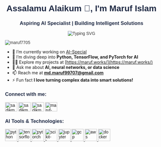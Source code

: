 <h1 align="center">Assalamu Alaikum 👋, I'm Maruf Islam</h1>
<h3 align="center">Aspiring AI Specialist | Building Intelligent Solutions</h3>
<p align="center">
  <img src="https://readme-typing-svg.herokuapp.com?font=Fira+Code&size=18&pause=1000&color=00A4EF&center=true&vCenter=true&width=435&lines=Passionate+about+AI+and+Machine+Learning;Creating+Impactful+Intelligent+Systems" alt="Typing SVG" />
</p>
<p align="left"> <img src="https://komarev.com/ghpvc/?username=maruf7705&label=Profile%20views&color=0e75b6&style=flat" alt="maruf7705" /> </p>

- 🔭 I’m currently working on [AI-Special](https://github.com/maruf7705/ai-special)
- 🌱 I’m diving deep into **Python, TensorFlow, and PyTorch for AI**
- 👨‍💻 Explore my projects at [https://maruf.works/](https://maruf.works/)
- 💬 Ask me about **AI, neural networks, or data science**
- 📫 Reach me at **md.maruf99707@gmail.com**
- ⚡ Fun fact **I love turning complex data into smart solutions!**

<h3 align="left">Connect with me:</h3>
<p align="left">
  <a href="https://twitter.com/sadikmaruf99707" target="_blank"><img align="center" src="https://cdn.jsdelivr.net/npm/simple-icons@7.0.0/icons/twitter.svg" alt="sadikmaruf99707" height="30" width="40" /></a>
  <a href="https://fb.com/sadikmaruf99707" target="_blank"><img align="center" src="https://cdn.jsdelivr.net/npm/simple-icons@7.0.0/icons/facebook.svg" alt="sadikmaruf99707" height="30" width="40" /></a>
  <a href="https://instagram.com/sadikmaruf99707" target="_blank"><img align="center" src="https://cdn.jsdelivr.net/npm/simple-icons@7.0.0/icons/instagram.svg" alt="sadikmaruf99707" height="30" width="40" /></a>
  <a href="https://linkedin.com/in/maruf-islam-99707" target="_blank"><img align="center" src="https://cdn.jsdelivr.net/npm/simple-icons@7.0.0/icons/linkedin.svg" alt="maruf-islam-99707" height="30" width="40" /></a>
</p>

<h3 align="left">AI Tools & Technologies:</h3>
<p align="left">
  <a href="https://www.python.org" target="_blank" rel="noreferrer"> <img src="https://favicons.githubusercontent.com/www.python.org" alt="python" width="40" height="40"/> </a>
  <a href="https://www.tensorflow.org" target="_blank" rel="noreferrer"> <img src="https://favicons.githubusercontent.com/www.tensorflow.org" alt="tensorflow" width="40" height="40"/> </a>
  <a href="https://pytorch.org" target="_blank" rel="noreferrer"> <img src="https://favicons.githubusercontent.com/pytorch.org" alt="pytorch" width="40" height="40"/> </a>
  <a href="https://scikit-learn.org" target="_blank" rel="noreferrer"> <img src="https://favicons.githubusercontent.com/scikit-learn.org" alt="scikit-learn" width="40" height="40"/> </a>
  <a href="https://jupyter.org" target="_blank" rel="noreferrer"> <img src="https://favicons.githubusercontent.com/jupyter.org" alt="jupyter" width="40" height="40"/> </a>
  <a href="https://cloud.google.com" target="_blank" rel="noreferrer"> <img src="https://favicons.githubusercontent.com/cloud.google.com" alt="gcp" width="40" height="40"/> </a>
  <a href="https://aws.amazon.com" target="_blank" rel="noreferrer"> <img src="https://favicons.githubusercontent.com/aws.amazon.com" alt="aws" width="40" height="40"/> </a>
  <a href="https://www.docker.com" target="_blank" rel="noreferrer"> <img src="https://favicons.githubusercontent.com/www.docker.com" alt="docker" width="40" height="40"/> </a>
</p>

<style>
  h1, h3 { 
    font-family: 'Arial', sans-serif; 
    color: #1f2a44; 
  }
  p { 
    font-family: 'Arial', sans-serif; 
    color: #333; 
  }
  a img:hover { 
    transform: scale(1.2); 
    transition: transform 0.3s ease; 
  }
</style>
